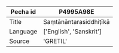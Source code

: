 |Pecha id | P4995A98E
| --- | --- 
|Title | Saṃtānāntarasiddhiṭīkā 
|Language | ['English', 'Sanskrit']
|Source | 'GRETIL'